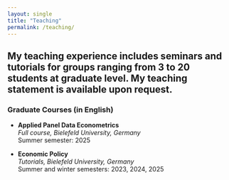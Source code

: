 ```yaml
---
layout: single
title: "Teaching"
permalink: /teaching/
---
```


My teaching experience includes seminars and tutorials for groups ranging from 3 to 20 students at graduate level.
My teaching statement is available upon request.
---


### Graduate Courses (in English)

- **Applied Panel Data Econometrics**  
  *Full course, Bielefeld University, Germany*  
  Summer semester: 2025

- **Economic Policy**  
  *Tutorials, Bielefeld University, Germany*  
  Summer and winter semesters: 2023, 2024, 2025



